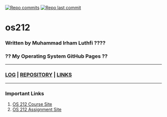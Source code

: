 [![Repo commits](https://badgen.net/github/commit/Irhaml/os212)](https://github.com/Irhaml/os212/commit)
[![Repo last commit](https://img.shields.io/github/last-commit/Irhaml/os212)](https://github.com/Irhaml/os212/commits/master)

# os212
### Written by Muhammad Irham Luthfi ????
### ?? My Operating System GitHub Pages ??

________________________________________________________
### [LOG](TXT/mylog.txt) | [REPOSITORY](https://github.com/Irhaml/os212) | [LINKS](LINKS/) 
________________________________________________________

### Important Links
1. [OS 212 Course Site](https://os.vlsm.org/)<br>
2. [OS 212 Assignment Site](https://osp4diss.vlsm.org/)

